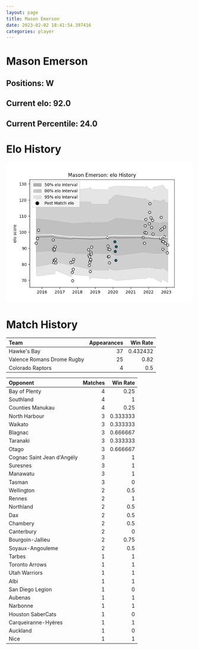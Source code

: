 ```yaml
---  
layout: page  
title: Mason Emerson  
date: 2023-02-02 18:41:54.397416  
categories: player  
---
```

# Mason Emerson

## Positions: W

## Current elo: 92.0

## Current Percentile: 24.0

# Elo History


![elo history](history_MasonEmerson.png)
# Match History


| Team                       |   Appearances |   Win Rate |
|:---------------------------|--------------:|-----------:|
| Hawke's Bay                |            37 |   0.432432 |
| Valence Romans Drome Rugby |            25 |   0.82     |
| Colorado Raptors           |             4 |   0.5      |

| Opponent                   |   Matches |   Win Rate |
|:---------------------------|----------:|-----------:|
| Bay of Plenty              |         4 |   0.25     |
| Southland                  |         4 |   1        |
| Counties Manukau           |         4 |   0.25     |
| North Harbour              |         3 |   0.333333 |
| Waikato                    |         3 |   0.333333 |
| Blagnac                    |         3 |   0.666667 |
| Taranaki                   |         3 |   0.333333 |
| Otago                      |         3 |   0.666667 |
| Cognac Saint Jean d'Angély |         3 |   1        |
| Suresnes                   |         3 |   1        |
| Manawatu                   |         3 |   1        |
| Tasman                     |         3 |   0        |
| Wellington                 |         2 |   0.5      |
| Rennes                     |         2 |   1        |
| Northland                  |         2 |   0.5      |
| Dax                        |         2 |   0.5      |
| Chambery                   |         2 |   0.5      |
| Canterbury                 |         2 |   0        |
| Bourgoin-Jallieu           |         2 |   0.75     |
| Soyaux-Angouleme           |         2 |   0.5      |
| Tarbes                     |         1 |   1        |
| Toronto Arrows             |         1 |   1        |
| Utah Warriors              |         1 |   1        |
| Albi                       |         1 |   1        |
| San Diego Legion           |         1 |   0        |
| Aubenas                    |         1 |   1        |
| Narbonne                   |         1 |   1        |
| Houston SaberCats          |         1 |   0        |
| Carqueiranne-Hyères        |         1 |   1        |
| Auckland                   |         1 |   0        |
| Nice                       |         1 |   1        |